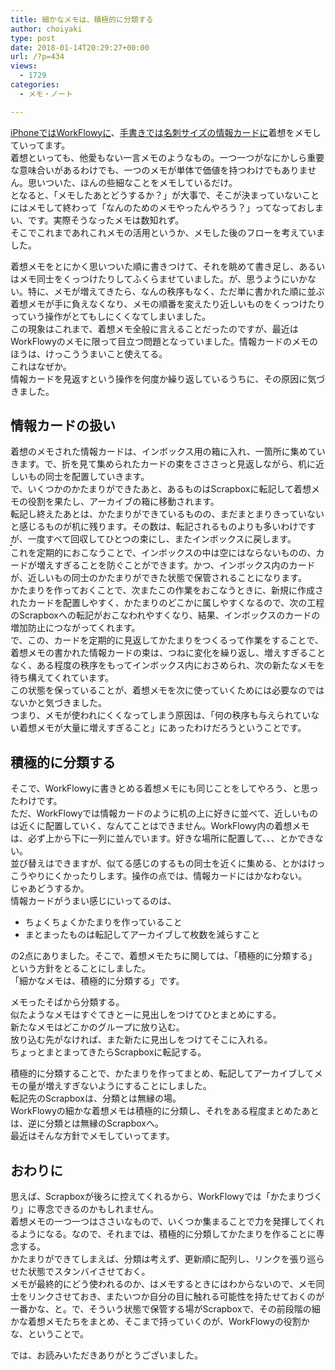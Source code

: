 ```yaml
---
title: 細かなメモは、積極的に分類する
author: choiyaki
type: post
date: 2018-01-14T20:29:27+00:00
url: /?p=434
views:
  - 1729
categories:
  - メモ・ノート

---
```

[iPhoneではWorkFlowyに][1]、[手書きでは名刺サイズの情報カードに][2]着想をメモしていってます。  
着想といっても、他愛もない一言メモのようなもの。一つ一つがなにかしら重要な意味合いがあるわけでも、一つのメモが単体で価値を持つわけでもありません。思いついた、ほんの些細なことをメモしているだけ。  
となると、「メモしたあとどうするか？」が大事で、そこが決まっていないことにはメモして終わって「なんのためのメモやったんやろう？」ってなっておしまい、です。実際そうなったメモは数知れず。  
そこでこれまであれこれメモの活用というか、メモした後のフローを考えていました。

着想メモをとにかく思いついた順に書きつけて、それを眺めて書き足し、あるいはメモ同士をくっつけたりしてふくらませていました。が、思うようにいかない。特に、メモが増えてきたら、なんの秩序もなく、ただ単に書かれた順に並ぶ着想メモが手に負えなくなり、メモの順番を変えたり近しいものをくっつけたりっていう操作がとてもしにくくなてしまいました。  
この現象はこれまで、着想メモ全般に言えることだったのですが、最近はWorkFlowyのメモに限って目立つ問題となっていました。情報カードのメモのほうは、けっこううまいこと使えてる。  
これはなぜか。  
情報カードを見返すという操作を何度か繰り返しているうちに、その原因に気づきました。

## 情報カードの扱い

着想のメモされた情報カードは、インボックス用の箱に入れ、一箇所に集めていきます。で、折を見て集められたカードの束をさささっと見返しながら、机に近しいもの同士を配置していきます。  
で、いくつかのかたまりができたあと、あるものはScrapboxに転記して着想メモの役割を果たし、アーカイブの箱に移動されます。  
転記し終えたあとは、かたまりができているものの、まだまとまりきっていないと感じるものが机に残ります。その数は、転記されるものよりも多いわけですが、一度すべて回収してひとつの束にし、またインボックスに戻します。  
<a href="https://www.flickr.com/photos/57988299@N08/25801575648" target="_blank" rel="nofollow"><img src="https://i0.wp.com/farm5.static.flickr.com/4721/25801575648_bc8ca06830.jpg?w=660" alt="" title="IMG_0687 by choiyaki, on Flickr" style="border: 1px solid black;" data-recalc-dims="1" /></a>  
これを定期的におこなうことで、インボックスの中は空にはならないものの、カードが増えすぎることを防ぐことができます。かつ、インボックス内のカードが、近しいもの同士のかたまりができた状態で保管されることになります。  
かたまりを作っておくことで、次またこの作業をおこなうときに、新規に作成されたカードを配置しやすく、かたまりのどこかに属しやすくなるので、次の工程のScrapboxへの転記がおこなわれやすくなり、結果、インボックスのカードの増加防止につながってくれます。  
で、この、カードを定期的に見返してかたまりをつくるって作業をすることで、着想メモの書かれた情報カードの束は、つねに変化を繰り返し、増えすぎることなく、ある程度の秩序をもってインボックス内におさめられ、次の新たなメモを待ち構えてくれています。  
この状態を保っていることが、着想メモを次に使っていくためには必要なのではないかと気づきました。  
つまり、メモが使われにくくなってしまう原因は、「何の秩序も与えられていない着想メモが大量に増えすぎること」にあったわけだろうということです。

## 積極的に分類する

そこで、WorkFlowyに書きとめる着想メモにも同じことをしてやろう、と思ったわけです。  
ただ、WorkFlowyでは情報カードのように机の上に好きに並べて、近しいものは近くに配置していく、なんてことはできません。WorkFlowy内の着想メモは、必ず上から下に一列に並んでいます。好きな場所に配置して、、、とかできない。  
並び替えはできますが、似てる感じのするもの同士を近くに集める、とかはけっこうやりにくかったりします。操作の点では、情報カードにはかなわない。  
じゃあどうするか。  
情報カードがうまい感じにいってるのは、

  * ちょくちょくかたまりを作っていること
  * まとまったものは転記してアーカイブして枚数を減らすこと

の2点にありました。そこで、着想メモたちに関しては、「積極的に分類する」という方針をとることにしました。  
「細かなメモは、積極的に分類する」です。

メモったそばから分類する。  
似たようなメモはすぐてきとーに見出しをつけてひとまとめにする。  
新たなメモはどこかのグループに放り込む。  
放り込む先がなければ、また新たに見出しをつけてそこに入れる。  
ちょっとまとまってきたらScrapboxに転記する。

積極的に分類することで、かたまりを作ってまとめ、転記してアーカイブしてメモの量が増えすぎないようにすることにしました。  
転記先のScrapboxは、分類とは無縁の場。  
WorkFlowyの細かな着想メモは積極的に分類し、それをある程度まとめたあとは、逆に分類とは無縁のScrapboxへ。  
最近はそんな方針でメモしていってます。

## おわりに

思えば、Scrapboxが後ろに控えてくれるから、WorkFlowyでは「かたまりづくり」に専念できるのかもしれません。  
着想メモの一つ一つはささいなもので、いくつか集まることで力を発揮してくれるようになる。なので、それまでは、積極的に分類してかたまりを作ることに専念する。  
かたまりができてしまえば、分類は考えず、更新順に配列し、リンクを張り巡らせた状態でスタンバイさせておく。  
メモが最終的にどう使われるのか、はメモするときにはわからないので、メモ同士をリンクさせておき、またいつか自分の目に触れる可能性を持たせておくのが一番かな、と。で、そういう状態で保管する場がScrapboxで、その前段階の細かな着想メモたちをまとめ、そこまで持っていくのが、WorkFlowyの役割かな、ということで。

では、お読みいただきありがとうございました。

 [1]: https://choiyaki.com/?p=428
 [2]: https://choiyaki.com/?p=388